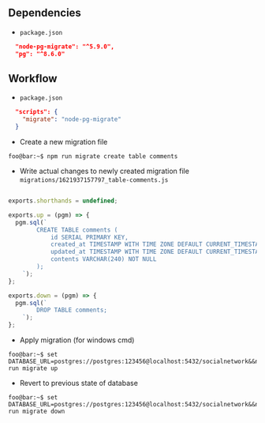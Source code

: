 ## Dependencies
- `package.json`
```json
  "node-pg-migrate": "^5.9.0",
  "pg": "^8.6.0"
```

## Workflow
- `package.json`
```json
  "scripts": {
    "migrate": "node-pg-migrate"
  }
```

- Create a new migration file
```console
foo@bar:~$ npm run migrate create table comments
```

- Write actual changes to newly created migration file `migrations/1621937157797_table-comments.js`

```javascript

exports.shorthands = undefined;

exports.up = (pgm) => {
  pgm.sql(`
        CREATE TABLE comments (
            id SERIAL PRIMARY KEY,
            created_at TIMESTAMP WITH TIME ZONE DEFAULT CURRENT_TIMESTAMP,
            updated_at TIMESTAMP WITH TIME ZONE DEFAULT CURRENT_TIMESTAMP,
            contents VARCHAR(240) NOT NULL
        );
    `);
};

exports.down = (pgm) => {
  pgm.sql(`
        DROP TABLE comments;
    `);
};
```

- Apply migration (for windows cmd)
```console
foo@bar:~$ set DATABASE_URL=postgres://postgres:123456@localhost:5432/socialnetwork&&npm run migrate up
```

- Revert to previous state of database
```console
foo@bar:~$ set DATABASE_URL=postgres://postgres:123456@localhost:5432/socialnetwork&&npm run migrate down
```


